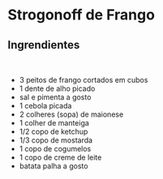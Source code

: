 <h1>Strogonoff de Frango</h1>
<h2>
    Ingrendientes
</h2>
<br>

<ul>
    <li>3 peitos de frango cortados em cubos</li>
    <li>1 dente de alho picado</li>
    <li>sal e pimenta a gosto</li>
    <li>1 cebola picada</li>
    <li>2 colheres (sopa) de maionese</li>
    <li>1 colher de manteiga</li>
    <li>1/2 copo de ketchup</li>
    <li>1/3 copo de mostarda</li>
    <li>1 copo de cogumelos</li>
    <li>1 copo de creme de leite</li>
    <li>batata palha a gosto</li>









